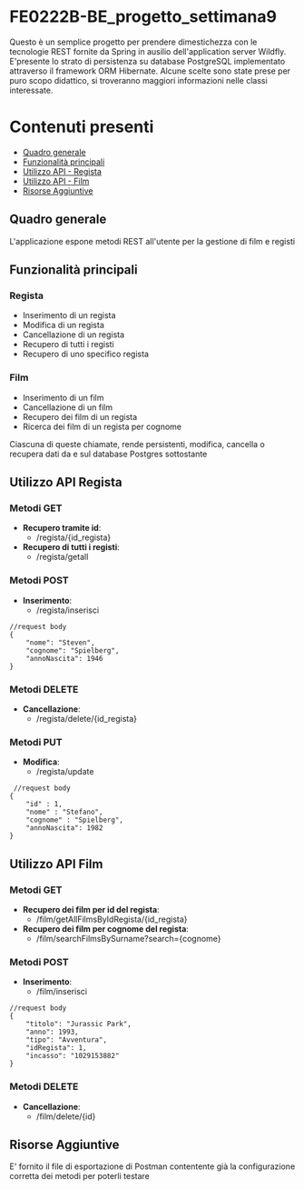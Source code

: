 # FE0222B-BE_progetto_settimana9

Questo è un semplice progetto per prendere dimestichezza con le tecnologie REST fornite da Spring in ausilio dell'application server Wildfly.
E'presente lo strato di persistenza su database PostgreSQL implementato attraverso il framework ORM Hibernate.
Alcune scelte sono state prese per puro scopo didattico, si troveranno maggiori informazioni nelle classi interessate.

# Contenuti presenti
- [Quadro generale](#Quadro-generale)
- [Funzionalità principali](#Funzionalità-principali)
- [Utilizzo API - Regista](#Utilizzo-API-Regista)
- [Utilizzo API - Film](#Utilizzo-API-Film)
- [Risorse Aggiuntive](#Risorse-Aggiuntive)

## Quadro generale
L'applicazione espone metodi REST all'utente per la gestione di film e registi

## Funzionalità principali
### Regista
- Inserimento di un regista
- Modifica di un regista
- Cancellazione di un regista
- Recupero di tutti i registi
- Recupero di uno specifico regista

### Film
- Inserimento di un film
- Cancellazione di un film
- Recupero dei film di un regista
- Ricerca dei film di un regista per cognome

Ciascuna di queste chiamate, rende persistenti, modifica, cancella o recupera dati da e sul database Postgres sottostante

## Utilizzo API Regista
### Metodi GET
- **Recupero tramite id**:  
  - /regista/{id_regista}
- **Recupero di tutti i registi**:   
  - /regista/getall

### Metodi POST
- **Inserimento**:
  - /regista/inserisci
```
//request body
{
    "nome": "Steven",
    "cognome": "Spielberg",
    "annoNascita": 1946
}
```
### Metodi DELETE
- **Cancellazione**:
  - /regista/delete/{id_regista}

### Metodi PUT
- **Modifica**:
  - /regista/update
```
 //request body
{
    "id" : 1,
    "nome" : "Stefano",
    "cognome" : "Spielberg",
    "annoNascita": 1982
}
```

## Utilizzo API Film
### Metodi GET
- **Recupero dei film per id del regista**:  
  - /film/getAllFilmsByIdRegista/{id_regista}
- **Recupero dei film per cognome del regista**:
  - /film/searchFilmsBySurname?search={cognome}

### Metodi POST
- **Inserimento**:
  - /film/inserisci
```
//request body
{
    "titolo": "Jurassic Park",
    "anno": 1993,
    "tipo": "Avventura",
    "idRegista": 1,
    "incasso": "1029153882"
}
```
### Metodi DELETE
- **Cancellazione**:
  - /film/delete/{id}

 
 ## Risorse Aggiuntive
 E' fornito il file di esportazione di Postman contentente già la configurazione corretta dei metodi per poterli testare
